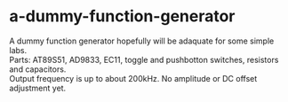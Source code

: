 # a-dummy-function-generator

A dummy function generator hopefully will be adaquate for some simple labs.  
Parts: AT89S51, AD9833, EC11, toggle and pushbotton switches, resistors and capacitors.  
Output frequency is up to about 200kHz. No amplitude or DC offset adjustment yet. 
